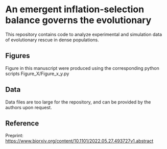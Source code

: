 # An emergent inflation-selection balance governs the evolutionary

This repository contains code to analyze experimental and simulation data of evolutionary rescue
in dense populations. 

## Figures 
Figure in this manuscript were produced using the corresponding python scripts Figure_X/Figure_x_y.py

## Data
Data files are too large for the repository, and can be provided by the authors upon request.

## Reference
Preprint: 
https://www.biorxiv.org/content/10.1101/2022.05.27.493727v1.abstract


